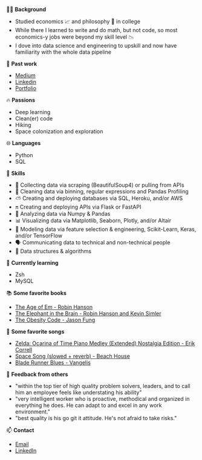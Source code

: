 👨‍💻 **Background**
- Studied economics 📈 and philosophy 📜 in college
- While there I learned to write and do math, but not code, so most economics-y jobs were beyond my skill level 📉
- I dove into data science and engineering to upskill and now have familiarity with the whole data pipeline

📝 **Past work**
- [Medium](https://ryan-koul.medium.com/)
- [Linkedin](https://www.linkedin.com/in/ryankoul/)
- [Portfolio](https://ryankoul.github.io/)

🔥 **Passions**
- Deep learning
- Clean(er) code
- Hiking
- Space colonization and exploration

🌐 **Languages**
- Python
- SQL

🤹 **Skills**
- 🥣 Collecting data via scraping (BeautifulSoup4) or pulling from APIs
- 🧽 Cleaning data via binning, regular expressions and Pandas Profiling
- ⛅ Creating and deploying databases via SQL, Heroku, and/or AWS
- 🔛 Creating and deploying APIs via Flask or FastAPI
- 🔢 Analyzing data via Numpy & Pandas
- 📊 Visualizing data via Matplotlib, Seaborn, Plotly, and/or Altair
- 🤖 Modeling data via feature selection & engineering, Scikit-Learn, Keras, and/or TensorFlow
- 🗣️ Communicating data to technical and non-technical people
- 🌲 Data structures & algorithms

🌱 **Currently learning**
- Zsh
- MySQL

📚 **Some favorite books**
- [The Age of Em - Robin Hanson](https://ageofem.com/)
- [The Elephant in the Brain - Robin Hanson and Kevin Simler](http://elephantinthebrain.com/)
- [The Obesity Code - Jason Fung](https://www.amazon.com/Obesity-Code-Unlocking-Secrets-Weight-ebook/dp/B01C6D0LCK)

🎵 **Some favorite songs**
- [Zelda: Ocarina of Time Piano Medley (Extended) Nostalgia Edition - Erik Correll](https://www.youtube.com/watch?v=bUMS8Ut9ybA)
- [Space Song (slowed + reverb) - Beach House](https://www.youtube.com/watch?v=QCIGciNcCbU)
- [Blade Runner Blues - Vangelis](https://www.youtube.com/watch?v=ECYLHiXvrBQ)

💬 **Feedback from others**
- "within the top tier of high quality problem solvers, leaders, and to call him an employee feels like understating his ability"
- "very intelligent worker who is proactive, methodical and organized in everything he does. He can adapt to and excel in any work environment."
- "best quality is his go git it attitude. He's not afraid to take risks."

📫 **Contact**
- [Email](mailto:ryan.koul@gmail.com)
- [LinkedIn](https://www.linkedin.com/in/ryankoul/)

